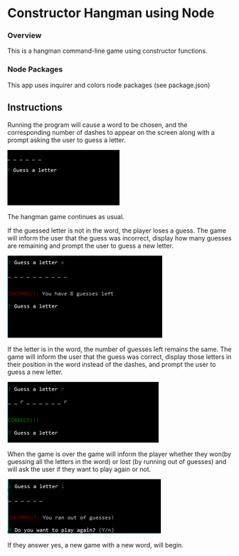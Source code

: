 # Constructor Hangman using Node

### Overview

This is a hangman command-line game using constructor functions.

### Node Packages
 This app uses inquirer and colors node packages (see package.json)


## Instructions


Running the program will cause a word to be chosen, and the corresponding number of dashes to appear on the screen along with a prompt asking the user to guess a letter.

![starting screen](images/gameStart2.PNG "Description goes here")

The hangman game continues as usual.


If the guessed letter is not in the word, the player loses a guess. The game will inform the user that the guess was incorrect, display how many guesses are remaining and prompt the user to guess a new letter.

![incorrect guess](images/incorrectGuess3.PNG "Description goes here")


If the letter is in the word, the number of guesses left remains the same. The game will inform the user that the guess was correct, display those letters in their position in the word instead of the dashes, and prompt the user to guess a new letter. 

![correct guess](images/correctGuess2.PNG "Description goes here")

When the game is over the game will inform the player whether they won(by guessing all the letters in the word) or lost (by running out of guesses) and will ask the user if they want to play again or not. 

![game over](images/gameOver.PNG "Description goes here")

If they answer yes, a new game with a new word, will begin.





